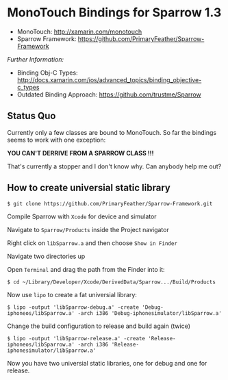 # MonoTouch Bindings for Sparrow 1.3

 - MonoTouch: http://xamarin.com/monotouch
 - Sparrow Framework: https://github.com/PrimaryFeather/Sparrow-Framework

*Further Information:*

 - Binding Obj-C Types: http://docs.xamarin.com/ios/advanced_topics/binding_objective-c_types
 - Outdated Binding Approach: https://github.com/trustme/Sparrow

## Status Quo

Currently only a few classes are bound to MonoTouch. So far the bindings seems to work with one exception:

**YOU CAN'T DERRIVE FROM A SPARROW CLASS !!!**

That's currently a stopper and I don't know why. Can anybody help me out?


## How to create universial static library

	$ git clone https://github.com/PrimaryFeather/Sparrow-Framework.git

Compile Sparrow with `Xcode` for device and simulator

Navigate to `Sparrow/Products` inside the Project navigator

Right click on `libSparrow.a` and then choose `Show in Finder`

Navigate two directories up
 
Open `Terminal` and drag the path from the Finder into it:
 
 	$ cd ~/Library/Developer/Xcode/DerivedData/Sparrow.../Build/Products

Now use `lipo` to create a fat universial library:

	$ lipo -output 'libSparrow-debug.a' -create 'Debug-iphoneos/libSparrow.a' -arch i386 'Debug-iphonesimulator/libSparrow.a'

Change the build configuration to release and build again (twice)

	$ lipo -output 'libSparrow-release.a' -create 'Release-iphoneos/libSparrow.a' -arch i386 'Release-iphonesimulator/libSparrow.a'

Now you have two universial static libraries, one for debug and one for release.

